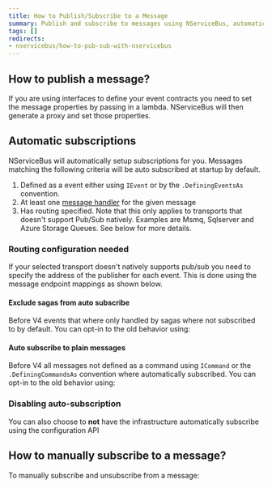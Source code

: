 ```yaml
---
title: How to Publish/Subscribe to a Message
summary: Publish and subscribe to messages using NServiceBus, automatically and manually.
tags: []
redirects:
- nservicebus/how-to-pub-sub-with-nservicebus
---
```


## How to publish a message?


<!-- import InstancePublish -->

If you are using interfaces to define your event contracts you need to set the message properties by passing in a lambda. NServiceBus will then generate a proxy and set those properties. 

<!-- import InterfacePublish -->

## Automatic subscriptions

NServiceBus will automatically setup subscriptions for you. Messages matching the following criteria will be auto subscribed at startup by default.

1. Defined as a event either using `IEvent` or by the `.DefiningEventsAs` convention.
2. At least one [message handler](/nservicebus/handlers/) for the given message
3. Has routing specified. Note that this only applies to transports that doesn't support Pub/Sub natively. Examples are Msmq, Sqlserver and Azure Storage Queues. See below for more details.

### Routing configuration needed

If your selected transport doesn't natively supports pub/sub you need to specify the address of the publisher for each event. This is done using the message endpoint mappings as shown below.

<!-- import endpoint-mapping-appconfig -->

#### Exclude sagas from auto subscribe

Before V4 events that where only handled by sagas where not subscribed to by default. You can opt-in to the old behavior using:

<!-- import DoNotAutoSubscribeSagas -->

#### Auto subscribe to plain messages

Before V4 all messages not defined as a command using `ICommand` or the `.DefiningCommandsAs` convention where automatically subscribed. You can opt-in to the old behavior using:

<!-- import AutoSubscribePlainMessages -->

### Disabling auto-subscription

You can also choose to **not** have the infrastructure automatically subscribe using the configuration API

<!-- import DisableAutoSubscribe -->

## How to manually subscribe to a message?

To manually subscribe and unsubscribe from a message:

<!-- import ExplicitSubscribe -->
